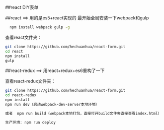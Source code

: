 ##react DIY表单

##react ==> 用的是es5+react实现的 
最开始全局安装一下webpack和gulp
```bash
  npm install webpack gulp -g
```
查看react文件夹：
```bash
git clone https://github.com/hechuanhua/react-form.git 
cd react
npm install 
gulp
```

##react-redux  ==> 用react+redux+es6重构了一下

查看react-redux文件夹：
```bash
git clone https://github.com/hechuanhua/react-form.git 
cd react-redux
npm install
npm run dev（启动webpack-dev-server本地环境）

或者  npm run build（webpack本地打包，直接打开build文件夹直接查看index.html） 

生产环境: npm run deploy 
```





